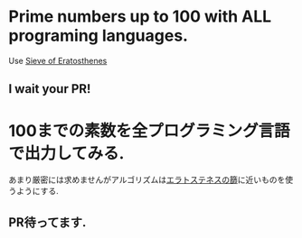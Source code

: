 # Prime numbers up to 100 with ALL programing languages.

Use [Sieve of Eratosthenes](http://en.wikipedia.org/wiki/Sieve_of_Eratosthenes)

## I wait your PR!


# 100までの素数を全プログラミング言語で出力してみる.

あまり厳密には求めませんがアルゴリズムは[エラトステネスの篩](http://ja.wikipedia.org/wiki/%E3%82%A8%E3%83%A9%E3%83%88%E3%82%B9%E3%83%86%E3%83%8D%E3%82%B9%E3%81%AE%E7%AF%A9)に近いものを使うようにする.


## PR待ってます.
